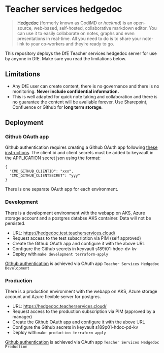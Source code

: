# Teacher services hedgedoc

> [Hedgedoc](https://hedgedoc.org/) (formerly known as CodiMD *or hackmd*) is an open-source, web-based, self-hosted, collaborative markdown editor. You can use it to easily collaborate on notes, graphs and even presentations in real-time. All you need to do is to share your note-link to your co-workers and they’re ready to go.

This repository deploys the DfE Teacher services hedgedoc server for use by anyone in DfE. Make sure you read the limitations below.

## Limitations
- Any DfE user can create content, there is no governance and there is no monitoring. **Never include confidential information.**
- This is well adapted for quick note taking and collaboration and there is no guarantee the content will be available forever. Use Sharepoint, Confluence or Github for **long term storage**.

## Deployment
### Github OAuth app
Github authentication requires creating a Github OAuth app following [these instructions](https://docs.hedgedoc.org/guides/auth/github/).
The client id and client secrets must be added to keyvault in the APPLICATION secret json using the format:

```
{
  "CMD_GITHUB_CLIENTID": "xxx",
  "CMD_GITHUB_CLIENTSECRET": "yyy"
}
```
There is one separate OAuth app for each environment.

### Development
There is a development environment with the webapp on AKS, Azure storage account and a postgres databse AKS container. Data will not be persisted.

- URL: https://hedgedoc.test.teacherservices.cloud/
- Request access to the test subscription via PIM (self approved)
- Create the Github OAuth app and configure it with the above URL
- Configure the Github secrets in keyvault s189t01-hdoc-dv-kv
- Deploy with `make development terraform-apply`

[Github authentication](https://docs.hedgedoc.org/guides/auth/github/) is achieved via OAuth app `Teacher Services Hedgedoc Development`

### Production
There is a production environment with the webapp on AKS, Azure storage account and Azure flexible server for postgres.

- URL: https://hedgedoc.teacherservices.cloud/
- Request access to the production subscription via PIM (approved by a manager)
- Create the Github OAuth app and configure it with the above URL
- Configure the Github secrets in keyvault s189p01-hdoc-pd-kv
- Deploy with `make production terraform-apply`

[Github authentication](https://docs.hedgedoc.org/guides/auth/github/) is achieved via OAuth app `Teacher Services Hedgedoc Production`
